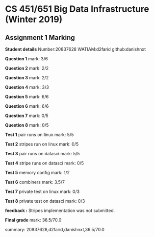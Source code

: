 # CS 451/651 Big Data Infrastructure (Winter 2019)
## Assignment 1 Marking

**Student details**
Number:20837628
WATIAM:d2farid
github:danishnxt

**Question 1**
mark: 3/6

**Question 2**
mark: 2/2

**Question 3**
mark: 2/2

**Question 4**
mark: 3/3

**Question 5**
mark: 6/6

**Question 6**
mark: 6/6

**Question 7**
mark: 0/5

**Question 8**
mark: 0/5

**Test 1**
pair runs on linux
mark: 5/5

**Test 2**
stripes run on linux
mark: 0/5

**Test 3**
pair runs on datasci
mark: 5/5

**Test 4**
stripe runs on datasci
mark: 0/5

**Test 5**
memory config
mark: 1/2

**Test 6**
combiners
mark: 3.5/7

**Test 7**
private test on linux
mark: 0/3

**Test 8**
private test on datasci
mark: 0/3

**feedback :** Stripes implementation was not submitted.

**Final grade**
mark: 36.5/70.0

summary: 20837628,d2farid,danishnxt,36.5/70.0